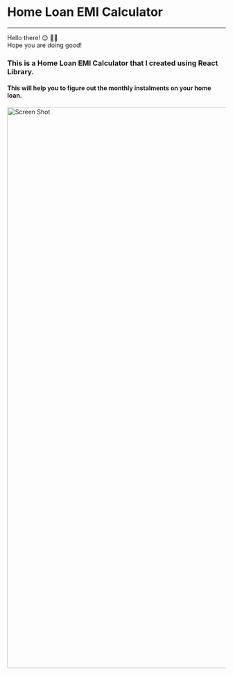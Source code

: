 
<h1>Home Loan EMI Calculator</h1>
<hr >
Hello there! 😊 👋🏻 
<br>
Hope you are doing good!
<br>
<h3>This is a Home Loan EMI Calculator that I created using React Library.</h3>
<h4>This will help you to figure out the monthly instalments on your home loan.</h4>



<img width="1295" alt="Screen Shot" src="https://user-images.githubusercontent.com/68209878/111745079-3fd66880-88e0-11eb-8fdc-2fa40e418ad0.png">




